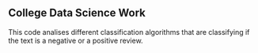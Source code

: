 ##  College Data Science Work

This code analises different classification algorithms that are classifying if the text is a negative or  a positive review.
